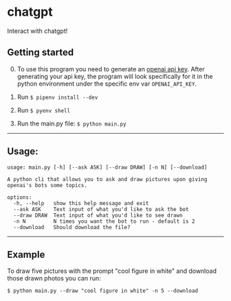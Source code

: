 # chatgpt
Interact with chatgpt!


## Getting started
0. To use this program you need to generate an [openai api key](https://beta.openai.com/account/api-keys). After generating your api key, the program will look specifically for it in the python environment under the specific env var `OPENAI_API_KEY`. 

1. Run `$ pipenv install --dev`
2. Run `$ pyenv shell`
3. Run the main.py file: `$ python main.py`


-----------------
## Usage:

```
usage: main.py [-h] [--ask ASK] [--draw DRAW] [-n N] [--download]

A python cli that allows you to ask and draw pictures upon giving openai's bots some topics.

options:
  -h, --help   show this help message and exit
  --ask ASK    Text input of what you'd like to ask the bot
  --draw DRAW  Text input of what you'd like to see drawn
  -n N         N times you want the bot to run - default is 2
  --download   Should download the file?
```
---------------

## Example

To draw five pictures with the prompt "cool figure in white" and download those drawn photos you can run:

`$ python main.py --draw "cool figure in white" -n 5 --download`

